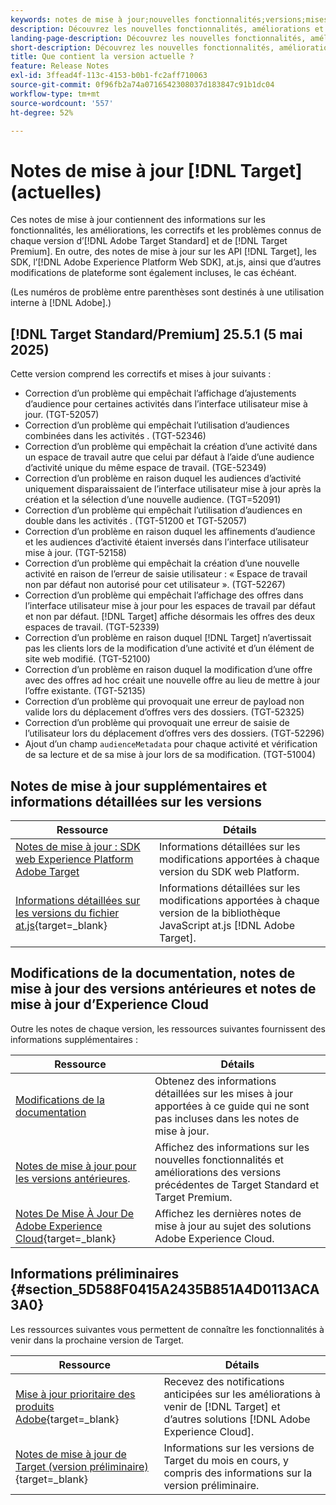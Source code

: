 ```yaml
---
keywords: notes de mise à jour;nouvelles fonctionnalités;versions;mises à jour;mise à jour;version;amélioration;améliorations;correctifs;correctifs de bogues;mises à jour,mises à jour actuelles
description: Découvrez les nouvelles fonctionnalités, améliorations et correctifs de la version actuelle dʼ [!DNL Adobe Target], notamment les SDK, les API et les bibliothèques JavaScript.
landing-page-description: Découvrez les nouvelles fonctionnalités, améliorations et correctifs de la version actuelle d’ [!DNL Adobe Target].
short-description: Découvrez les nouvelles fonctionnalités, améliorations et correctifs de la version actuelle d’ [!DNL Adobe Target].
title: Que contient la version actuelle ?
feature: Release Notes
exl-id: 3ffead4f-113c-4153-b0b1-fc2aff710063
source-git-commit: 0f96fb2a74a0716542308037d183847c91b1dc04
workflow-type: tm+mt
source-wordcount: '557'
ht-degree: 52%

---
```


# Notes de mise à jour [!DNL Target] (actuelles)

Ces notes de mise à jour contiennent des informations sur les fonctionnalités, les améliorations, les correctifs et les problèmes connus de chaque version d’[!DNL Adobe Target Standard] et de [!DNL Target Premium]. En outre, des notes de mise à jour sur les API [!DNL Target], les SDK, l’[!DNL Adobe Experience Platform Web SDK], at.js, ainsi que d’autres modifications de plateforme sont également incluses, le cas échéant.

(Les numéros de problème entre parenthèses sont destinés à une utilisation interne à [!DNL Adobe].)

## [!DNL Target Standard/Premium] 25.5.1 (5 mai 2025)

Cette version comprend les correctifs et mises à jour suivants :

* Correction d’un problème qui empêchait l’affichage d’ajustements d’audience pour certaines activités dans l’interface utilisateur mise à jour. (TGT-52057)
* Correction d’un problème qui empêchait l’utilisation d’audiences combinées dans les activités . (TGT-52346)
* Correction d’un problème qui empêchait la création d’une activité dans un espace de travail autre que celui par défaut à l’aide d’une audience d’activité unique du même espace de travail. (TGE-52349)
* Correction d’un problème en raison duquel les audiences d’activité uniquement disparaissaient de l’interface utilisateur mise à jour après la création et la sélection d’une nouvelle audience. (TGT=52091)
* Correction d’un problème qui empêchait l’utilisation d’audiences en double dans les activités . (TGT-51200 et TGT-52057)
* Correction d’un problème en raison duquel les affinements d’audience et les audiences d’activité étaient inversés dans l’interface utilisateur mise à jour. (TGT-52158)
* Correction d’un problème qui empêchait la création d’une nouvelle activité en raison de l’erreur de saisie utilisateur : « Espace de travail non par défaut non autorisé pour cet utilisateur ». (TGT-52267)
* Correction d’un problème qui empêchait l’affichage des offres dans l’interface utilisateur mise à jour pour les espaces de travail par défaut et non par défaut. [!DNL Target] affiche désormais les offres des deux espaces de travail. (TGT-52339)
* Correction d’un problème en raison duquel [!DNL Target] n’avertissait pas les clients lors de la modification d’une activité et d’un élément de site web modifié. (TGT-52100)
* Correction d’un problème en raison duquel la modification d’une offre avec des offres ad hoc créait une nouvelle offre au lieu de mettre à jour l’offre existante. (TGT-52135)
* Correction d’un problème qui provoquait une erreur de payload non valide lors du déplacement d’offres vers des dossiers. (TGT-52325)
* Correction d’un problème qui provoquait une erreur de saisie de l’utilisateur lors du déplacement d’offres vers des dossiers. (TGT-52296)
* Ajout d’un champ `audienceMetadata` pour chaque activité et vérification de sa lecture et de sa mise à jour lors de sa modification. (TGT-51004)

## Notes de mise à jour supplémentaires et informations détaillées sur les versions

| Ressource | Détails |
|--- |--- |
| [Notes de mise à jour : SDK web Experience Platform Adobe Target](https://experienceleague.adobe.com/docs/experience-platform/edge/release-notes.html?lang=fr) | Informations détaillées sur les modifications apportées à chaque version du SDK web Platform. |
| [Informations détaillées sur les versions du fichier at.js](https://experienceleague.adobe.com/docs/target-dev/developer/client-side/at-js-implementation/target-atjs-versions.html?lang=fr){target=_blank} | Informations détaillées sur les modifications apportées à chaque version de la bibliothèque JavaScript at.js [!DNL Adobe Target]. |

## Modifications de la documentation, notes de mise à jour des versions antérieures et notes de mise à jour d’Experience Cloud

Outre les notes de chaque version, les ressources suivantes fournissent des informations supplémentaires :

| Ressource | Détails |
|--- |--- |
| [Modifications de la documentation](/help/main/r-release-notes/doc-change.md) | Obtenez des informations détaillées sur les mises à jour apportées à ce guide qui ne sont pas incluses dans les notes de mise à jour. |
| [Notes de mise à jour pour les versions antérieures](/help/main/r-release-notes/release-notes-for-previous-releases.md). | Affichez des informations sur les nouvelles fonctionnalités et améliorations des versions précédentes de Target Standard et Target Premium. |
| [Notes De Mise À Jour De Adobe Experience Cloud](https://experienceleague.adobe.com/docs/release-notes/experience-cloud/current.html?lang=fr){target=_blank} | Affichez les dernières notes de mise à jour au sujet des solutions Adobe Experience Cloud. |

## Informations préliminaires {#section_5D588F0415A2435B851A4D0113ACA3A0}

Les ressources suivantes vous permettent de connaître les fonctionnalités à venir dans la prochaine version de Target.

| Ressource | Détails |
|--- |--- |
| [Mise à jour prioritaire des produits Adobe](https://www.adobe.com/subscription/priority-product-update.html){target=_blank} | Recevez des notifications anticipées sur les améliorations à venir de [!DNL Target] et d’autres solutions [!DNL Adobe Experience Cloud]. |
| [Notes de mise à jour de Target (version préliminaire)](/help/main/r-release-notes/target-release-notes.md){target=_blank} | Informations sur les versions de Target du mois en cours, y compris des informations sur la version préliminaire. |
